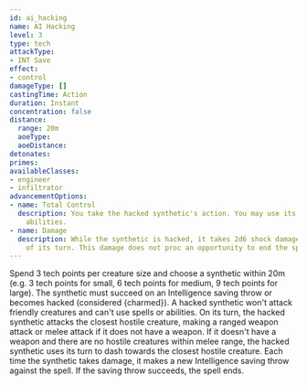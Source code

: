 ```yaml
---
id: ai_hacking
name: AI Hacking
level: 3
type: tech
attackType:
- INT Save
effect:
- control
damageType: []
castingTime: Action
duration: Instant
concentration: false
distance:
  range: 20m
  aoeType: 
  aoeDistance: 
detonates: 
primes: 
availableClasses:
- engineer
- infiltrator
advancementOptions:
- name: Total Control
  description: You take the hacked synthetic's action. You may use its spells and
    abilities.
- name: Damage
  description: While the synthetic is hacked, it takes 2d6 shock damage at the end
    of its turn. This damage does not proc an opportunity to end the spell.
---
```

Spend 3 tech points per creature size and choose a synthetic within 20m (e.g. 3 tech points for small, 6 tech points for medium, 9 tech points for large). The synthetic must succeed on an Intelligence saving throw or becomes hacked (considered {charmed}). A hacked synthetic won't attack friendly creatures and can't use spells or abilities.
On its turn, the hacked synthetic attacks the closest hostile creature, making a ranged weapon attack or melee attack if it does not have a weapon. If it doesn't have a weapon and there are no hostile creatures within melee range, the hacked synthetic uses its turn to dash towards the closest hostile creature.
Each time the synthetic takes damage, it makes a new Intelligence saving throw against the spell. If the saving throw succeeds, the spell ends.